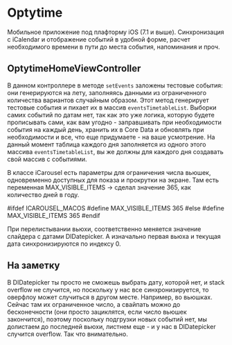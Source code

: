 Optytime
========

Мобильное приложение под плафторму iOS (7.1 и выше). Синхронизация с iCalendar и отображение событий в удобной форме, расчет необходимого времени в пути до места события, напоминания и проч.

OptytimeHomeViewController
----------------------------

В данном контроллере в методе `setEvents` заложены тестовые события: они генерируются на лету, заполняясь данными из ограниченного количества вариантов случайным образом. Этот метод генерирует тестовые события и пихает их в массив `eventsTimetableList`. Выборки самих событий по датам нет, так как это уже логика, которую будете прописывать сами, как вам угодно - заправшивать при необходимости события на каждый день, хранить их в Core Data и обновлять при необходимости и все, что еще придумаете - на ваше усмотрение. На данный момент таблица каждого дня заполняется из одного этого массива `eventsTimetableList`, вы же должны для каждого дня создавать свой массив с событиями.

В классе iCarousel есть параметры для ограничения числа вьюшек, одновременно доступных для показа и прокрутки на экране. Там есть переменная MAX_VISIBLE_ITEMS -> сделал значение 365, как количество дней в году.

  #ifdef ICAROUSEL_MACOS
  #define MAX_VISIBLE_ITEMS 365
  #else
  #define MAX_VISIBLE_ITEMS 365
  #endif

При перелистывании вьюхи, соответственно меняется значение слайдера с датами DIDatepicker. 
А изначально первая вьюха и текущая дата синхронизируются по индексу 0.

На заметку
-------------
В DIDatepicker ты просто не сможешь выбрать дату, которой нет, и stack overflow не случится, но поскольку у нас все синхронизируется, то оверфлоу может случиться в другом месте. Например, во вьюшках. Сейчас там их ограниченное число, а свайпать можно до бесконечности (они просто зациклятся, если число вьюшек закончится), поэтому поскольку подгрузки новых событий нет, мы долистаем до последней вьюхи, листнем еще - и у нас в DIDatepicker случится overflow. Так что внимательно.

